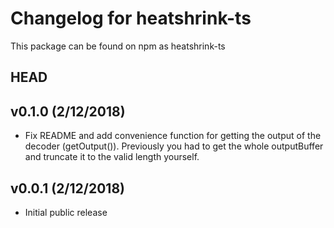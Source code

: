 # Changelog for heatshrink-ts

This package can be found on npm as heatshrink-ts

## HEAD

## v0.1.0 (2/12/2018)

 - Fix README and add convenience function for getting
   the output of the decoder (getOutput()).  Previously
   you had to get the whole outputBuffer and truncate it
   to the valid length yourself.

## v0.0.1 (2/12/2018)

- Initial public release
